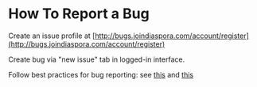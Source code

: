 # How To Report a Bug

Create an issue profile at [http://bugs.joindiaspora.com/account/register](http://bugs.joindiaspora.com/account/register)

Create bug via "new issue" tab in logged-in interface.

Follow best practices for bug reporting: see [this](http://www.webmproject.org/code/bug-reporting/) and [this](http://geekswithblogs.net/srkprasad/archive/2004/10/06/12224.aspx)
